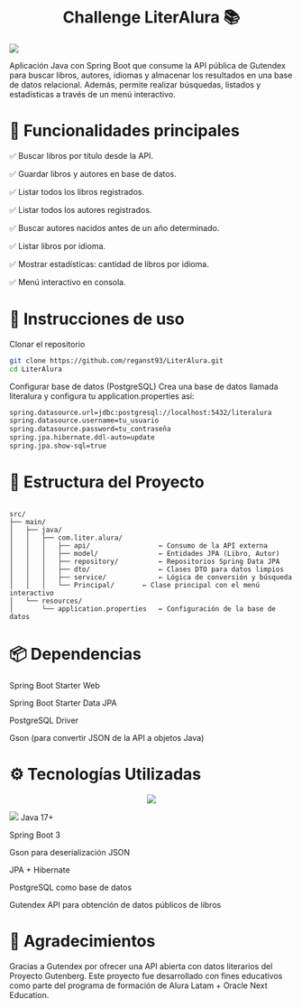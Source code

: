 <h1 align="center">Challenge LiterAlura 📚</h1> <p align="left"> <img src="https://img.shields.io/badge/STATUS-%20TERMINADO-green"> </p>
Aplicación Java con Spring Boot que consume la API pública de Gutendex para buscar libros, autores, idiomas y almacenar los resultados en una base de datos relacional. Además, permite realizar búsquedas, listados y estadísticas a través de un menú interactivo.

# 🔨 Funcionalidades principales
✅ Buscar libros por título desde la API.

✅ Guardar libros y autores en base de datos.

✅ Listar todos los libros registrados.

✅ Listar todos los autores registrados.

✅ Buscar autores nacidos antes de un año determinado.

✅ Listar libros por idioma.

✅ Mostrar estadísticas: cantidad de libros por idioma.

✅ Menú interactivo en consola.

# 🚀 Instrucciones de uso
Clonar el repositorio
```bash
git clone https://github.com/reganst93/LiterAlura.git
cd LiterAlura
```
Configurar base de datos (PostgreSQL)
Crea una base de datos llamada literalura y configura tu application.properties así:
```bash
spring.datasource.url=jdbc:postgresql://localhost:5432/literalura
spring.datasource.username=tu_usuario
spring.datasource.password=tu_contraseña
spring.jpa.hibernate.ddl-auto=update
spring.jpa.show-sql=true
```
# 📁 Estructura del Proyecto
```src/

src/
├── main/
│   ├── java/
│   │   ├── com.liter.alura/
│   │   │   ├── api/                 ← Consumo de la API externa
│   │   │   ├── model/               ← Entidades JPA (Libro, Autor)
│   │   │   ├── repository/          ← Repositorios Spring Data JPA
│   │   │   ├── dto/                 ← Clases DTO para datos limpios
│   │   │   ├── service/             ← Lógica de conversión y búsqueda
│   │   │   └── Principal/       ← Clase principal con el menú interactivo
│   └── resources/
│       └── application.properties   ← Configuración de la base de datos
```

# 📦 Dependencias
Spring Boot Starter Web

Spring Boot Starter Data JPA

PostgreSQL Driver

Gson (para convertir JSON de la API a objetos Java)

# ⚙️ Tecnologías Utilizadas
<p align="center"> <img src="https://skillicons.dev/icons?i=java,spring,postgresql,git" /> </p> <img src="https://img.shields.io/badge/IDE-IntelliJ%20IDEA-blue?logo=intellij-idea&logoColor=white" />
Java 17+

Spring Boot 3

Gson para deserialización JSON

JPA + Hibernate

PostgreSQL como base de datos

Gutendex API para obtención de datos públicos de libros

# 🙌 Agradecimientos
Gracias a Gutendex por ofrecer una API abierta con datos literarios del Proyecto Gutenberg.
Este proyecto fue desarrollado con fines educativos como parte del programa de formación de Alura Latam + Oracle Next Education.